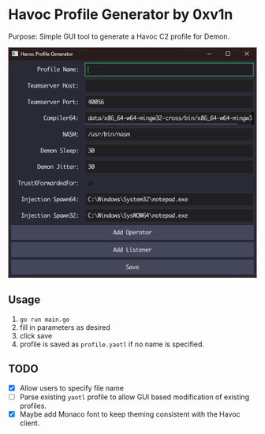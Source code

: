 # Havoc Profile Generator by 0xv1n

Purpose: Simple GUI tool to generate a Havoc C2 profile for Demon.

![](mainwindow.png)

## Usage

1. `go run main.go`
2. fill in parameters as desired
3. click save
4. profile is saved as `profile.yaotl` if no name is specified.


## TODO

- [x] Allow users to specify file name
- [ ] Parse existing `yaotl` profile to allow GUI based modification of existing profiles.
- [x] Maybe add Monaco font to keep theming consistent with the Havoc client.
